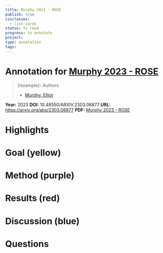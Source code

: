 ```yaml
---
title: Murphy 2023 - ROSE
publish: true
cssclasses:
  - list-cards
status: to read
progress: to annotate
project:
type: annotation
tags:
---
```

# Annotation for [Murphy 2023 - ROSE](Papers/References/Murphy%202023%20-%20ROSE)

> [!example]- Authors
> - [Murphy, Elliot](Murphy%2C%20Elliot)

**Year:** 2023
**DOI:** 10.48550/ARXIV.2303.08877
**URL:** https://arxiv.org/abs/2303.08877
**PDF:** [Murphy 2023 - ROSE](Papers/PDFs/Murphy%202023%20-%20ROSE%20A%20Neurocomputational%20Architecture%20for%20Syntax.pdf)

# Highlights


# Goal (yellow)


# Method (purple)


# Results (red)


# Discussion (blue)


# Questions

